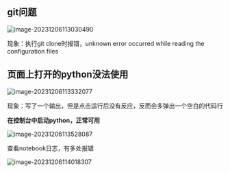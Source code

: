 ## git问题

![image-20231206113030490](./当前问题.assets/image-20231206113030490.png)

现象：执行git clone时报错，unknown error occurred while reading the configuration files



## 页面上打开的python没法使用

![image-20231206113332077](./当前问题.assets/image-20231206113332077.png)

现象：写了一个输出，但是点击运行后没有反应，反而会多弹出一个空白的代码行

**在控制台中启动python，正常可用** 

![image-20231206113528087](./当前问题.assets/image-20231206113528087.png)

查看notebook日志，有多处报错

![image-20231206114018307](./当前问题.assets/image-20231206114018307.png)

